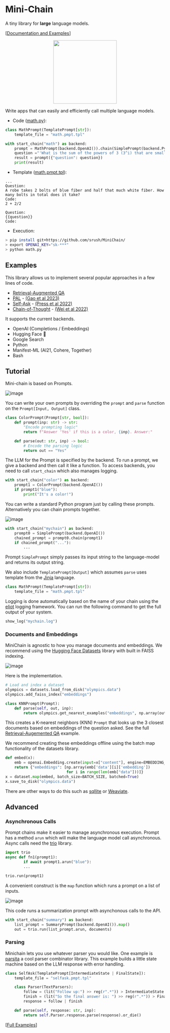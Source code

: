 # Mini-Chain

A tiny library for **large** language models.

[[Documentation and Examples](https://srush.github.io/MiniChain)]

<center><img width="200px" src="https://user-images.githubusercontent.com/35882/218286642-67985b6f-d483-49be-825b-f62b72c469cd.png"/></center>

Write apps that can easily and efficiently call multiple language models.

* Code ([math.py](https://github.com/srush/MiniChain/blob/main/examples/math.py)):

```python
class MathPrompt(TemplatePrompt[str]):
    template_file = "math.pmpt.tpl"

with start_chain("math") as backend:
    prompt = MathPrompt(backend.OpenAI()).chain(SimplePrompt(backend.Python()))
    question ="'What is the sum of the powers of 3 (3^i) that are smaller than 100?"
    result = prompt({"question": question})
    print(result)
```

* Template ([math.pmpt.tpl](https://github.com/srush/MiniChain/blob/main/examples/math.pmpt.tpl)):

```
...
Question:
A robe takes 2 bolts of blue fiber and half that much white fiber. How many bolts in total does it take?
Code:
2 + 2/2

Question:
{{question}}
Code:
```

* Execution:

```bash
> pip install git+https://github.com/srush/MiniChain/
> export OPENAI_KEY="sk-***"
> python math.py
```

## Examples

This library allows us to implement several popular approaches in a few lines of code.

* [Retrieval-Augmented QA](https://srush.github.io/MiniChain/examples/qa/)
* [PAL](https://srush.github.io/MiniChain/examples/pal/) - [(Gao et al 2023)](https://arxiv.org/pdf/2211.10435.pdf)
* [Self-Ask](https://srush.github.io/MiniChain/examples/selfask/) - [(Press et al 2022)](https://ofir.io/self-ask.pdf)
* [Chain-of-Thought](https://srush.github.io/MiniChain/examples/bash/) - [(Wei et al 2022)](https://arxiv.org/abs/2201.11903)

It supports the current backends.

* OpenAI (Completions / Embeddings)
* Hugging Face 🤗
* Google Search
* Python
* Manifest-ML (AI21, Cohere, Together)
* Bash

## Tutorial

Mini-chain is based on Prompts.

![image](https://user-images.githubusercontent.com/35882/221280012-d58c186d-4da2-4cb6-96af-4c4d9069943f.png)

You can write your own prompts by overriding the `prompt` and `parse`
function on the `Prompt[Input, Output]` class.

```python
class ColorPrompt(Prompt[str, bool]):
    def prompt(inp: str) -> str:
        "Encode prompting logic"
        return f"Answer 'Yes' if this is a color, {inp}. Answer:"

    def parse(out: str, inp) -> bool:
        # Encode the parsing logic
        return out == "Yes"
```

The LLM for the Prompt is specified by the backend. To run a prompt, we give a backend and then call it like a function. To access backends, you need to call `start_chain`
which also manages logging.

```python
with start_chain("color") as backend:
    prompt1 = ColorPrompt(backend.OpenAI())
    if prompt1("blue"):
        print("It's a color!")
```

You can write a standard Python program just by calling these prompts. Alternatively you can chain prompts together.

![image](https://user-images.githubusercontent.com/35882/221281771-3770be96-02ce-4866-a6f8-c458c9a11c6f.png)


```python
with start_chain("mychain") as backend:
    prompt0 = SimplePrompt(backend.OpenAI())
    chained_prompt = prompt0.chain(prompt1)
    if chained_prompt("..."):
        ...
```

Prompt `SimplePrompt` simply passes its input string to the
language-model and returns its output string.

We also include `TemplatePrompt[Output]` which assumes `parse` uses template from the
[Jinja](https://jinja.palletsprojects.com/en/3.1.x/templates/) language.

```python
class MathPrompt(TemplatePrompt[str]):
    template_file = "math.pmpt.tpl"
```

Logging is done automatically based on the name of your chain using the [eliot](https://eliot.readthedocs.io/en/stable/) logging framework.
You can run the following command to get the full output of your
system.

```python
show_log("mychain.log")
```


### Documents and Embeddings

MiniChain is agnostic to how you manage documents and embeddings. We recommend using 
the [Hugging Face Datasets](https://huggingface.co/docs/datasets/index) library with 
built in FAISS indexing. 

![image](https://user-images.githubusercontent.com/35882/221387303-e3dd8456-a0f0-4a70-a1bb-657fe2240862.png)


Here is the implementation.

```python
# Load and index a dataset
olympics = datasets.load_from_disk("olympics.data")
olympics.add_faiss_index("embeddings")

class KNNPrompt(Prompt):
    def parse(self, out, inp):
        return olympics.get_nearest_examples("embeddings", np.array(out), 3)
```



This creates a K-nearest neighbors (KNN) `Prompt` that looks up the 
3 closest documents based on embeddings of the question asked. 
See the full [Retrieval-Augemented QA](https://srush.github.io/MiniChain/examples/qa/)
example. 


We recommend creating these embeddings offline using the batch map functionality of the 
datasets library. 

```python
def embed(x):
    emb = openai.Embedding.create(input=x["content"], engine=EMBEDDING_MODEL)
    return {"embeddings": [np.array(emb['data'][i]['embedding'])
                           for i in range(len(emb["data"]))]}
x = dataset.map(embed, batch_size=BATCH_SIZE, batched=True)
x.save_to_disk("olympics.data")
```

There are other ways to do this such as [sqllite](https://github.com/asg017/sqlite-vss)
or [Weaviate](https://weaviate.io/).

## Advanced

### Asynchronous Calls

Prompt chains make it easier to manage asynchronous execution. Prompt has a method `arun` which will
make the language model call asynchronous.
Async calls need the [trio](https://trio.readthedocs.io/en/stable/) library.

```python
import trio
async def fn1(prompt1):
        if await prompt1.arun("blue"):
        ...

trio.run(prompt1)
```

A convenient construct is the `map` function which runs a prompt on a list of inputs.

![image](https://user-images.githubusercontent.com/35882/221283494-6f76ee85-3652-4bb3-bc42-4e961acd1477.png)


This code runs a summarization prompt with asynchonous calls to the API.


```python
with start_chain("summary") as backend:
    list_prompt = SummaryPrompt(backend.OpenAI()).map()
    out = trio.run(list_prompt.arun, documents)
```



### Parsing

Minichain lets you use whatever parser you would like.
One example is [parsita](https://parsita.drhagen.com/) a
cool parser combinator library. This example builds a little
state machine based on the LLM response with error handling.

```python
class SelfAsk(TemplatePrompt[IntermediateState | FinalState]):
    template_file = "selfask.pmpt.tpl"

    class Parser(TextParsers):
        follow = (lit("Follow up:") >> reg(r".*")) > IntermediateState
        finish = (lit("So the final answer is: ") >> reg(r".*")) > FinalState
        response = follow | finish

    def parse(self, response: str, inp):
        return self.Parser.response.parse(response).or_die()
```

[[Full Examples](https://srush.github.io/MiniChain)]

